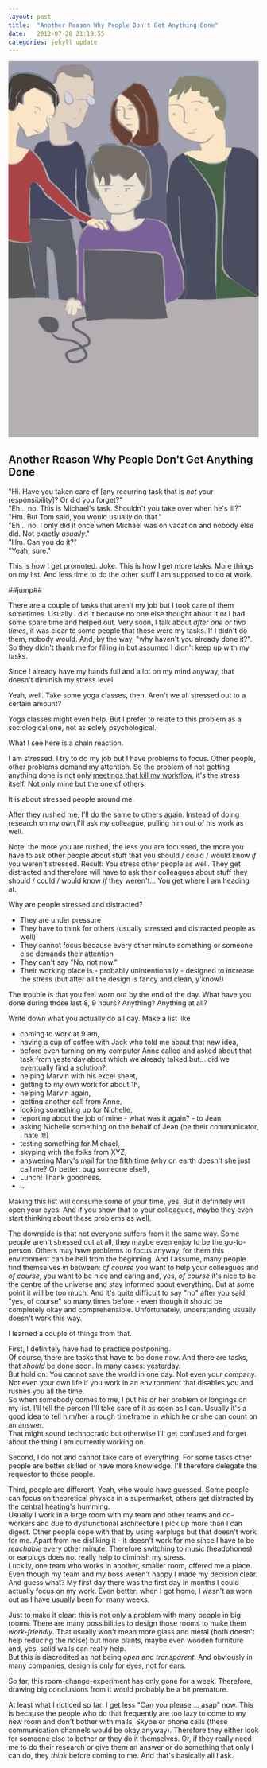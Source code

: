 ```yaml
---
layout: post
title:  "Another Reason Why People Don't Get Anything Done"
date:   2012-07-28 21:19:55
categories: jekyll update
---
```


<img src="/images/IMG_1580.JPG" class="half-width left" />

## Another Reason Why People Don't Get Anything Done

"Hi. Have you taken care of \[any recurring task that is _not_ your responsibility\]? Or did you forget?"  
"Eh... no. This is Michael's task. Shouldn't you take over when he's ill?"  
"Hm. But Tom said, you would usually do that."  
"Eh... no. I only did it once when Michael was on vacation and nobody else did. Not exactly _usually_."  
"Hm. Can you do it?"  
"Yeah, sure."  

This is how I get promoted. Joke. This is how I get more tasks. More things on my list. And less time to do the other stuff I am supposed to do at work.

##jump##

There are a couple of tasks that aren't my job but I took care of them sometimes. Usually I did it because no one else thought about it or I had some spare time and helped out. Very soon, I talk about _after one or two times_, it was clear to some people that these were my tasks. If I didn't do them, nobody would. And, by the way, "why haven't you already done it?".  So they didn't thank me for filling in but assumed I didn't keep up with my tasks.  

Since I already have my hands full and a lot on my mind anyway, that doesn't diminish my stress level.

Yeah, well. Take some yoga classes, then. Aren't we all stressed out to a certain amount?

Yoga classes might even help. But I prefer to relate to this problem as a sociological one, not as solely psychological.  

What I see here is a chain reaction.  

I am stressed. I try to do my job but I have problems to focus. Other people, other problems demand my attention. So the problem of not getting anything done is not only [meetings that kill my workflow][1], it's the stress itself. Not only mine but the one of others.  

It is about stressed people around me.  

After they rushed me, I'll do the same to others again. Instead of doing research on my own,I'll ask my colleague, pulling him out of his work as well.

Note: the more you are rushed, the less you are focussed, the more you have to ask other people about stuff that you should / could / would know _if_ you weren't stressed. Result: You stress other people as well. They get distracted and therefore will have to ask their colleagues about stuff they should / could / would know _if_ they weren't... 
You get where I am heading at.

Why are people stressed and distracted? 

* They are under pressure
* They have to think for others (usually stressed and distracted people as well)
* They cannot focus because every other minute something or someone else demands their attention
* They can't say "No, not now."
* Their working place is - probably unintentionally - designed to increase the stress (but after all the design is fancy and clean, y'know!)

The trouble is that you feel worn out by the end of the day. What have you done during those last 8, 9 hours? Anything? Anything at all?

Write down what you actually do all day. Make a list like 

* coming to work at 9 am, 
* having a cup of coffee with Jack who told me about that new idea, 
* before even turning on my computer Anne called and asked about that task from yesterday about which we already talked but... did we eventually find a solution?, 
* helping Marvin with his excel sheet, 
* getting to my own work for about 1h, 
* helping Marvin again, 
* getting another call from Anne, 
* looking something up for Nichelle, 
* reporting about the job of mine - what was it again? - to Jean, 
* asking Nichelle something on the behalf of Jean (be their communicator, I hate it!)
* testing something for Michael,
* skyping with the folks from XYZ,
* answering Mary's mail for the fifth time (why on earth doesn't she just call me? Or better: bug someone else!),
* Lunch! Thank goodness.
* ...

Making this list will consume some of your time, yes. But it definitely will open your eyes. And if you show that to your colleagues, maybe they even start thinking about these problems as well.

The downside is that not everyone suffers from it the same way. Some people aren't stressed out at all, they maybe even enjoy to be the go-to-person. Others may have problems to focus anyway, for them this environment can be hell from the beginning. And I assume, many people find themselves in between: _of course_ you want to help your colleagues and _of course_, you want to be nice and caring and, yes, _of course_ it's nice to be the centre of the universe and stay informed about everything. But at some point it will be too much. And it's quite difficult to say "no" after you said "yes, of course" so many times before - even though it should be completely okay and comprehensible. Unfortunately, understanding usually doesn't work this way. 

I learned a couple of things from that.

First, I definitely have had to practice postponing.  
Of course, there are tasks that have to be done now. And there are tasks, that _should_ be done soon. In many cases: yesterday.  
But hold on: You cannot save the world in one day. Not even your company. Not even your own life if you work in an environment that disables you and rushes you all the time.  
So when somebody comes to me, I put his or her problem or longings on my list. I'll tell the person I'll take care of it as soon as I can. Usually it's a good idea to tell him/her a rough timeframe in which he or she can count on an answer.  
That might sound technocratic but otherwise I'll get confused and forget about the thing I am currently working on.  

Second, I do not and cannot take care of everything. For some tasks other people are better skilled or have more knowledge. I'll therefore delegate the requestor to those people.

Third, people are different. Yeah, who would have guessed. Some people can focus on theoretical physics in a supermarket, others get distracted by the central heating's humming.  
Usually I work in a large room with my team and other teams and co-workers and due to dysfunctional architecture I pick up more than I can digest. Other people cope with that by using earplugs but that doesn't work for me. Apart from me disliking it - it doesn't work for me since I have to be _reachable_ every other minute. Therefore switching to music (headphones) or earplugs does not really help to diminish my stress.  
Luckily, one team who works in another, smaller room, offered me a place. Even though my team and my boss weren't happy I made my decision clear. And guess what? My first day there was the first day in months I could actually focus on my work. Even better: when I got home, I wasn't as worn out as I have usually been for many weeks. 

Just to make it clear: this is not only a problem with many people in big rooms. There are many possibilities to design those rooms to make them _work-friendly_. That usually won't mean more glass and metal (both doesn't help reducing the noise) but more plants, maybe even wooden furniture and, yes, solid walls can really help.  
But this is discredited as not being _open_ and _transparent_. And obviously in many companies, design is only for eyes, not for ears.

So far, this room-change-experiment has only gone for a week. Therefore, drawing big conclusions from it would probably be a bit premature.  

At least what I noticed so far: I get less "Can you please ... asap" now. This is because the people who do that frequently are too lazy to come to my new room and don't bother with mails, Skype or phone calls (these communication channels would be okay anyway). Therefore they either look for someone else to bother or they do it themselves. Or, if they really need me to do their research or give them an answer or do something that only I can do, they _think_ before coming to me. And that's basically all I ask.


[1]: http://slightlyopaque.net/articles/reality-check-where-is-work-actually-taking-place

<img src="http://vg03.met.vgwort.de/na/0b469b8898074864b9f9bbab19880fa4" width="1" height="1" alt="">